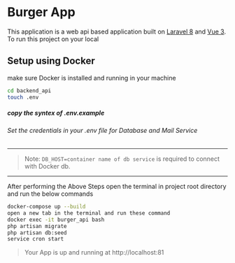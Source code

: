# Burger App

This application is a web api based application built on <a href="https://laravel.com/docs/8.x">Laravel 8</a> and <a href="https://vuejs.org/">Vue 3</a>. To run this project on your local

## Setup using Docker

make sure Docker is installed and running in your machine

```sh
cd backend_api
touch .env
```

##### copy the syntex of .env.example

###### Set the credentials in your .env file for Database and Mail Service

---

> Note: `DB_HOST=container name of db service` is required to connect with Docker db.

---

After performing the Above Steps open the terminal in project root directory and run the below commands

```sh
docker-compose up --build
open a new tab in the terminal and run these command
docker exec -it burger_api bash
php artisan migrate
php artisan db:seed
service cron start
```

> Your App is up and running at http://localhost:81
